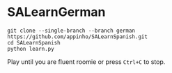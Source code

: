 # SALearnGerman

```
git clone --single-branch --branch german https://github.com/appinho/SALearnSpanish.git
cd SALearnSpanish
python learn.py
```

Play until you are fluent roomie or press `Ctrl+C` to stop.
